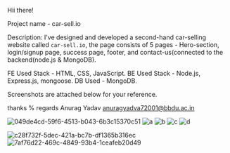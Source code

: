 Hii there!

Project name - car-sell.io

Description: 	I've designed and developed a second-hand car-selling website called `car-sell.io`, the page consists of 5 pages - Hero-section, login/signup page, success page, footer, and contact-us(connected to the backend(node.js & MongoDB).

FE Used Stack - HTML, CSS, JavaScript.
BE Used Stack - Node.js, Express.js, mongoose.
DB Used  - MongoDB.

Screenshots are attached below for your reference.


thanks % regards
Anurag Yadav
anuragyadva72001@bbdu.ac.in


![049de4cd-59f6-4513-b043-6b3c15370c51](https://user-images.githubusercontent.com/87293240/200920837-8c73fec0-264f-455b-9038-22df06911793.jpeg)
![a](https://user-images.githubusercontent.com/87293240/200921284-f7642304-8cbd-459e-9b8d-1f106838e4be.jpeg)
![b](https://user-images.githubusercontent.com/87293240/200921353-eaa715a6-d67d-4de6-ab0e-74626aa2bc43.jpeg)
![c](https://user-images.githubusercontent.com/87293240/200921394-c1223b50-878b-4ad9-86cd-5453124818cc.jpeg)
![d](https://user-images.githubusercontent.com/87293240/200921435-bc7f2a67-7bbc-470d-a82f-0e544f01ed36.jpeg)

![c28f732f-5dec-421a-bc7b-df1365b316ec](https://user-images.githubusercontent.com/87293240/200920711-8d03b78a-1954-4bbb-af88-01b87d6543d3.jpeg)
![7af76d22-469c-4849-93b4-1ceafeb20d49](https://user-images.githubusercontent.com/87293240/200920797-9007bc5c-6cfe-4ef6-9f86-eb8ba5c10592.jpeg)
